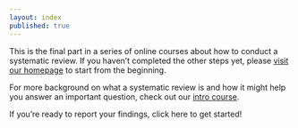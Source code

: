 ```yaml
---
layout: index
published: true
---
```




This is the final part in a series of online courses about how to conduct a systematic review. If you haven’t completed the other steps yet, please [visit our homepage](https://evsynthacademy.org) to start from the beginning. 

For more background on what a systematic review is and how it might help you answer an important question, check out our [intro course](https://evsynthacademy.github.io/Intro-Evidence-Synthesis/).

If you’re ready to report your findings, click here to get started! 



